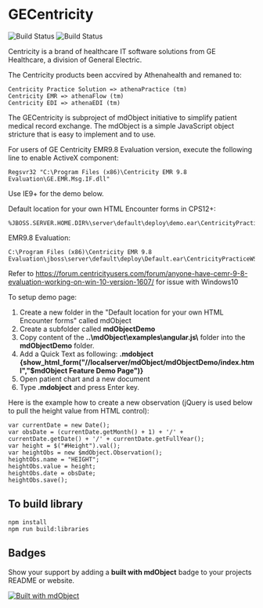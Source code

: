 
GECentricity
============

![Build Status](https://github.com/mdObject/GECentricity/workflows/mdObject%20-%20Master/badge.svg)
![Build Status](https://github.com/mdObject/GECentricity/workflows/mdObject%20-%20Feature/badge.svg)

Centricity is a brand of healthcare IT software solutions from GE Healthcare, a division of General Electric.

The Centricity products been accvired by Athenahealth and remaned to:

    Centricity Practice Solution => athenaPractice (tm)
    Centricity EMR => athenaFlow (tm)
    Centricity EDI => athenaEDI (tm)

The GECentricity is subproject of mdObject initiative to simplify patient medical record exchange.
The mdObject is a simple JavaScript object stricture that is easy to implement and to use.

For users of GE Centricity EMR9.8 Evaluation version, execute the following line to enable ActiveX component:  

	Regsvr32 "C:\Program Files (x86)\Centricity EMR 9.8 Evaluation\GE.EMR.Msg.IF.dll"

Use IE9+ for the demo below. 

Default location for your own HTML Encounter forms in CPS12+:

	%JBOSS.SERVER.HOME.DIR%\server\default\deploy\demo.ear\CentricityPracticeWS.war\
EMR9.8 Evaluation: 
	
	C:\Program Files (x86)\Centricity EMR 9.8 Evaluation\jboss\server\default\deploy\Default.ear\CentricityPracticeWS.war\

Refer to https://forum.centricityusers.com/forum/anyone-have-cemr-9-8-evaluation-working-on-win-10-version-1607/ for issue with Windows10

To setup demo page:

1. Create a new folder in the "Default location for your own HTML Encounter forms" called mdObject
2. Create a subfolder called __mdObjectDemo__
3. Copy content of the __\.\.\\mdObject\\examples\\angular.js\\__ folder into the __mdObjectDemo__ folder.
4. Add a Quick Text as following:
__.mdobject__  
__{show_html_form("//localserver/mdObject/mdObjectDemo/index.html","$mdObject Feature Demo Page")}__
5. Open patient chart and a new document 
6. Type __.mdobject__ and press Enter key.



Here is the example how to create a new observation (jQuery is used below to pull the height value from HTML control):

    var currentDate = new Date();
    var obsDate = (currentDate.getMonth() + 1) + '/' + currentDate.getDate() + '/' + currentDate.getFullYear();
    var height = $("#Height").val();
    var heightObs = new $mdObject.Observation();
    heightObs.name = "HEIGHT";
    heightObs.value = height;
    heightObs.date = obsDate;
    heightObs.save();

## To build library
    npm install
    npm run build:libraries

## Badges

Show your support by adding a **built with mdObject** badge to your projects README or website.

[![Built with mdObject](https://img.shields.io/badge/built%20with-mdObject-blue.svg)](https://mdObject.com/)

